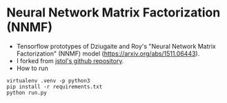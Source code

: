 # Neural Network Matrix Factorization (NNMF)

* Tensorflow prototypes of Dziugaite and Roy's "Neural Network Matrix Factorization" (NNMF) model (https://arxiv.org/abs/1511.06443).
* I forked from [jstol's github repository](https://github.com/jstol/neural-net-matrix-factorization).
* How to run
```
virtualenv .venv -p python3
pip install -r requirements.txt
python run.py
```
